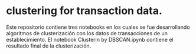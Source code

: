 # clustering for transaction data.

Este repositorio contiene tres notebooks en los cuales se fue desarrollando algoritmos de clusterización con los datos de transacciones de un establecimiento. 
El notebook Clusterin by DBSCAN.ipynb contiene el resultado final de la clusterización.

